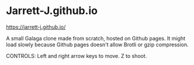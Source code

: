 # Jarrett-J.github.io
https://jarrett-j.github.io/

A small Galaga clone made from scratch, hosted on Github pages.
It might load slowly because Github pages doesn't allow Brotli or gzip compression.

CONTROLS: Left and right arrow keys to move. Z to shoot.
